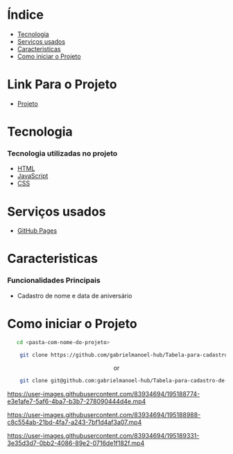 # Índice
- [Tecnologia](#tecnologia)
- [Serviços usados](#serviços-usados)
- [Caracteristicas](#caracteristicas)
- [Como iniciar o Projeto](#caracteristicas)

# Link Para o Projeto
- [Projeto](https://gabrielmanoel-hub.github.io/Tabela-para-cadastro-de-aniversario/)
# Tecnologia
### Tecnologia utilizadas no projeto
- [HTML](https://developer.mozilla.org/pt-BR/docs/Web/HTML)
- [JavaScript](https://developer.mozilla.org/pt-BR/docs/Web/JavaScript)
- [CSS](https://developer.mozilla.org/pt-BR/docs/Web/CSS)

# Serviços usados
- [GitHub Pages](https://pages.github.com/)

# Caracteristicas
### Funcionalidades Principais
- Cadastro de nome e data de aniversário

# Como iniciar o Projeto
```bash
   cd <pasta-com-nome-do-projeto>
```

```bash
    git clone https://github.com/gabrielmanoel-hub/Tabela-para-cadastro-de-aniversario.git
```
<p align="center">or</p>

```bash
    git clone git@github.com:gabrielmanoel-hub/Tabela-para-cadastro-de-aniversario.git
```


https://user-images.githubusercontent.com/83934694/195188774-e3e1afe7-5af6-4ba7-b3b7-278090444d4e.mp4

https://user-images.githubusercontent.com/83934694/195188988-c8c554ab-21bd-4fa7-a243-7bf1d4af3a07.mp4

https://user-images.githubusercontent.com/83934694/195189331-3e35d3d7-0bb2-4086-89e2-0716de1f182f.mp4



